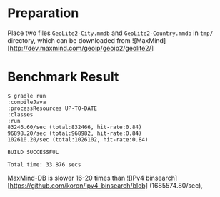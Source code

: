# Preparation

Place two files `GeoLite2-City.mmdb` and `GeoLite2-Country.mmdb` in `tmp/`
directory, which can be downloaded from
![MaxMind][http://dev.maxmind.com/geoip/geoip2/geolite2/]

# Benchmark Result

```
$ gradle run
:compileJava
:processResources UP-TO-DATE
:classes
:run
83246.60/sec (total:832466, hit-rate:0.84)
96898.20/sec (total:968982, hit-rate:0.84)
102610.20/sec (total:1026102, hit-rate:0.84)

BUILD SUCCESSFUL

Total time: 33.876 secs
```

MaxMind-DB is slower 16-20 times than
![IPv4 binsearch][https://github.com/koron/ipv4_binsearch/blob]
(1685574.80/sec),
